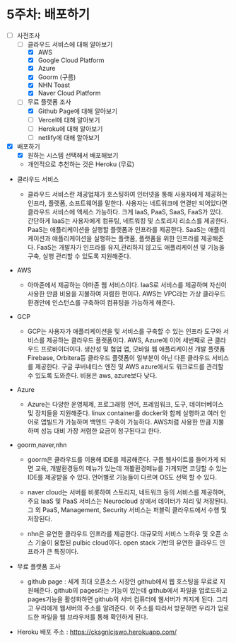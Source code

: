 # 5주차: 배포하기
- [ ] 사전조사
  - [ ] 클라우드 서비스에 대해 알아보기
    - [X] AWS
    - [X] Google Cloud Platform
    - [X] Azure
    - [X] Goorm (구름)
    - [X] NHN Toast
    - [X] Naver Cloud Platform
  - [ ] 무료 플랫폼 조사
    - [X] Github Page에 대해 알아보기
    - [ ] Vercel에 대해 알아보기
    - [ ] Heroku에 대해 알아보기
    - [ ] netlify에 대해 알아보기
- [X] 배포하기
  - [X] 원하는 시스템 선택해서 배포해보기
  - 개인적으로 추천하는 것은 Heroku (무료)

- 클라우드 서비스

  - 클라우드 서비스란 제공업체가 호스팅하여 인터넷을 통해 사용자에게 제공하는 인프라, 플랫폼, 소프트웨어를 말한다. 사용자는 네트워크에 연결만 되어있다면 클라우드 서비스에 액세스 가능하다. 크게 IaaS, PaaS, SaaS, FaaS가 있다. 간단하게 IaaS는 사용자에게 컴퓨팅, 네트워킹 및 스토리지 리소스를 제공한다. PaaS는 애플리케이션을 실행할 플랫폼과 인프라를 제공한다. SaaS는 애플리케이션과 애플리케이션을 실행하는 플랫폼, 플랫폼을 위한 인프라를 제공해준다. FaaS는 개발자가 인프라를 유지,관리하지 않고도 애플리케이션 및 기능을 구축, 실행 관리할 수 있도록 지원해준다.

- AWS

  - 아마존에서 제공하는 아마존 웹 서비스이다. IaaS로 서비스를 제공하며 자신이 사용한 만큼 비용을 지불하여 저렴한 편이다. AWS는 VPC라는 가상 클라우드 환경안에 인스턴스를 구축하여 컴퓨팅을 가능하게 해준다. 

- GCP

  - GCP는 사용자가 애플리케이션을 및 서비스를 구축할 수 있는 인프라 도구와 서비스를 제공하는 클라우드 플랫폼이다. AWS, Azure에 이어 세번째로 큰 클라우드 프로바이더이다. 생산성 및 협업 앱, 모바일 웹 애플리케이션 개발 플랫폼 Firebase, Orbitera등 클라우드 플랫폼이 일부분이 아닌 다른 클라우드 서비스를 제공한다. 구글 쿠버네티스 엔진 및 AWS azure에서도 워크로드를 관리할 수 있도록 도와준다. 비용은 aws, azure보다 낮다.

- Azure

  - Azure는 다양한 운영체제, 프로그래밍 언어, 프레임워크, 도구, 데이터베이스 및 장치들을 지원해준다. linux container를 docker와 함께 실행하고 여러 언어로 앱빌드가 가능하며 백엔드 구축이 가능하다. AWS처럼 사용한 만큼 지불하며 성능 대비 가장 저렴한 요금이 청구된다고 한다. 

- goorm,naver,nhn

  - goorm은 클라우드를 이용해 IDE를 제공해준다. 구름 웹사이트를 들어가게 되면 교육, 개발환경등의 메뉴가 있는데 개봘환경메뉴를 가게되면 코딩할 수 있는 IDE를 제공받을 수 있다. 언어별로 기능들이 다르며 OS도 선택 할 수 있다.

  - naver cloud는 서버를 비롯하여 스토리지, 네트워크 등의 서비스를 제공하며, 주요 IaaS 및 PaaS 서비스는 Neurocloud 상에서 데이터가 처리 및 저장된다. 그 외 PaaS, Management, Security 서비스는 퍼블릭 클라우드에서 수행 및 저장된다. 

  - nhn은 유연한 클라우드 인프라를 제공한다. 대규모의 서비스 노하우 및 오픈 소스 기술이 융합된 pulbic cloud이다. open stack 기반의 유연한 클라우드 인프라가 큰 특징이다. 


- 무료 플랫폼 조사

  - github page : 세계 최대 오픈소스 시장인 github에서 웹 호스팅을 무료로 지원해준다. github의 pages라는 기능이 있는데 github에서 파일을 업로드하고 pages기능을 활성화하면 github의 서버 컴퓨터에 웹서버가 켜지게 된다. 그리고 우리에게 웹서버의 주소를 알려준다. 이 주소를 따라서 방문하면 우리가 업로드한 파일을 웹 브라우저를 통해 확인하게 된다. 





- Heroku 배포 주소 : https://cksgnlcjswo.herokuapp.com/